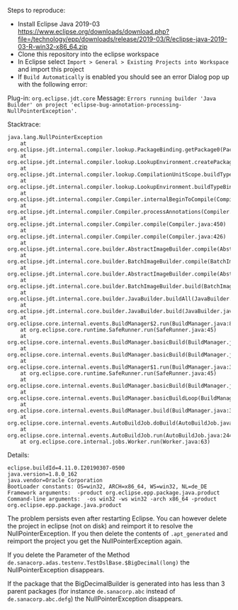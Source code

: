 Steps to reproduce:

* Install Eclipse Java 2019-03 <https://www.eclipse.org/downloads/download.php?file=/technology/epp/downloads/release/2019-03/R/eclipse-java-2019-03-R-win32-x86_64.zip>
* Clone this repository into the eclipse workspace
* In Eclipse select `Import > General > Existing Projects into Workspace` and import this project
* If `Build Automatically` is enabled you should see an error Dialog pop up with the following error:

Plug-in: `org.eclipse.jdt.core`
Message: `Errors running builder 'Java Builder' on project 'eclipse-bug-annotation-processing-NullPointerException'.`

Stacktrace:

```
java.lang.NullPointerException
	at org.eclipse.jdt.internal.compiler.lookup.PackageBinding.getPackage0(PackageBinding.java:176)
	at org.eclipse.jdt.internal.compiler.lookup.LookupEnvironment.createPackage(LookupEnvironment.java:1100)
	at org.eclipse.jdt.internal.compiler.lookup.CompilationUnitScope.buildTypeBindings(CompilationUnitScope.java:132)
	at org.eclipse.jdt.internal.compiler.lookup.LookupEnvironment.buildTypeBindings(LookupEnvironment.java:464)
	at org.eclipse.jdt.internal.compiler.Compiler.internalBeginToCompile(Compiler.java:845)
	at org.eclipse.jdt.internal.compiler.Compiler.processAnnotations(Compiler.java:961)
	at org.eclipse.jdt.internal.compiler.Compiler.compile(Compiler.java:450)
	at org.eclipse.jdt.internal.compiler.Compiler.compile(Compiler.java:426)
	at org.eclipse.jdt.internal.core.builder.AbstractImageBuilder.compile(AbstractImageBuilder.java:386)
	at org.eclipse.jdt.internal.core.builder.BatchImageBuilder.compile(BatchImageBuilder.java:214)
	at org.eclipse.jdt.internal.core.builder.AbstractImageBuilder.compile(AbstractImageBuilder.java:318)
	at org.eclipse.jdt.internal.core.builder.BatchImageBuilder.build(BatchImageBuilder.java:79)
	at org.eclipse.jdt.internal.core.builder.JavaBuilder.buildAll(JavaBuilder.java:262)
	at org.eclipse.jdt.internal.core.builder.JavaBuilder.build(JavaBuilder.java:185)
	at org.eclipse.core.internal.events.BuildManager$2.run(BuildManager.java:833)
	at org.eclipse.core.runtime.SafeRunner.run(SafeRunner.java:45)
	at org.eclipse.core.internal.events.BuildManager.basicBuild(BuildManager.java:220)
	at org.eclipse.core.internal.events.BuildManager.basicBuild(BuildManager.java:263)
	at org.eclipse.core.internal.events.BuildManager$1.run(BuildManager.java:316)
	at org.eclipse.core.runtime.SafeRunner.run(SafeRunner.java:45)
	at org.eclipse.core.internal.events.BuildManager.basicBuild(BuildManager.java:319)
	at org.eclipse.core.internal.events.BuildManager.basicBuildLoop(BuildManager.java:371)
	at org.eclipse.core.internal.events.BuildManager.build(BuildManager.java:392)
	at org.eclipse.core.internal.events.AutoBuildJob.doBuild(AutoBuildJob.java:154)
	at org.eclipse.core.internal.events.AutoBuildJob.run(AutoBuildJob.java:244)
	at org.eclipse.core.internal.jobs.Worker.run(Worker.java:63)
```

Details:

```
eclipse.buildId=4.11.0.I20190307-0500
java.version=1.8.0_162
java.vendor=Oracle Corporation
BootLoader constants: OS=win32, ARCH=x86_64, WS=win32, NL=de_DE
Framework arguments:  -product org.eclipse.epp.package.java.product
Command-line arguments:  -os win32 -ws win32 -arch x86_64 -product org.eclipse.epp.package.java.product
```

The problem persists even after restarting Eclipse.
You can however delete the project in eclipse (not on disk) and reimport it to resolve the NullPointerException.
If you then delete the contents of `.apt_generated` and reimport the project you get the NullPointerException again.

If you delete the Parameter of the Method `de.sanacorp.adas.testenv.TestDslBase.$BigDecimal(long)` the NullPointerException disappears.

If the package that the BigDecimalBuilder is generated into has less than 3 parent packages (for instance `de.sanacorp.abc` instead of `de.sanacorp.abc.defg`) the NullPointerException disappears.
